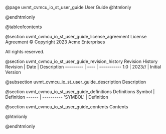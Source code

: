 @page uvmt_cvmcu_io_st_user_guide User Guide
@htmlonly
<div class="autonumbering">
@endhtmlonly


@tableofcontents


@section uvmt_cvmcu_io_st_user_guide_license_agreement License Agreement
© Copyright 2023 Acme Enterprises

All rights reserved.


@section uvmt_cvmcu_io_st_user_guide_revision_history Revision History
Revision  | Date | Description
--------- | ---- | -----------
1.0 | 2023// | Initial Version

@subsection uvmt_cvmcu_io_st_user_guide_description Description


@section uvmt_cvmcu_io_st_user_guide_definitions Definitions
Symbol | Definition
------ | ----------
 'SYMBOL' | Definition


@section uvmt_cvmcu_io_st_user_guide_contents Contents


@htmlonly
</div>
@endhtmlonly